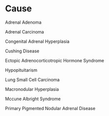 # Cause

Adrenal Adenoma

Adrenal Carcinoma

Congenital Adrenal Hyperplasia

Cushing Disease

Ectopic Adrenocorticotropic Hormone Syndrome

Hypopituitarism

Lung Small Cell Carcinoma

Macronodular Hyperplasia

Mccune Albright Syndrome

Primary Pigmented Nodular Adrenal Disease
